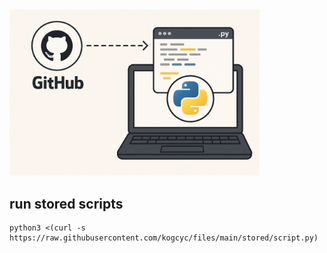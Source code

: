 <span align="left">
  <img src="stored.png" width="400" alt="stored logo">
</span>

## run stored scripts ##

    python3 <(curl -s https://raw.githubusercontent.com/kogcyc/files/main/stored/script.py)
